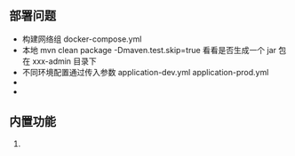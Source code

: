 ## 部署问题

- 构建网络组 docker-compose.yml
- 本地 mvn clean package -Dmaven.test.skip=true 看看是否生成一个 jar 包在 xxx-admin 目录下
- 不同环境配置通过传入参数 application-dev.yml application-prod.yml
-
-

## 内置功能

1.
